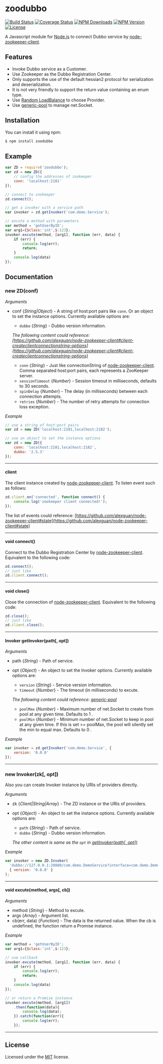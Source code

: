 # zoodubbo

[![Build Status](https://api.travis-ci.org/Corey600/zoodubbo.svg)](http://travis-ci.org/Corey600/zoodubbo)
[![Coverage Status](https://coveralls.io/repos/github/Corey600/zoodubbo/badge.svg)](https://coveralls.io/github/Corey600/zoodubbo)
[![NPM Downloads](https://img.shields.io/npm/dm/zoodubbo.svg?style=flat)](https://www.npmjs.org/package/zoodubbo)
[![NPM Version](http://img.shields.io/npm/v/zoodubbo.svg?style=flat)](https://www.npmjs.org/package/zoodubbo)
[![License](https://img.shields.io/npm/l/zoodubbo.svg?style=flat)](https://www.npmjs.org/package/zoodubbo)

A Javascript module for 
[Node.js](http://nodejs.org)
to connect Dubbo service by
[node-zookeeper-client](https://github.com/alexguan/node-zookeeper-client).

## Features

- Invoke Dubbo service as a Customer.
- Use Zookeeper as the Dubbo Registration Center.
- Only supports the use of the default hessian2 protocol for serialization and deserialization.
- It is not very friendly to support the return value containing an enum type.
- Use [Random LoadBalance](https://dubbo.gitbooks.io/dubbo-user-book/demos/loadbalance.html) to choose Provider.
- Use [generic-pool](https://github.com/coopernurse/node-pool) to manage net.Socket.

## Installation

You can install it using npm:

```bash
$ npm install zoodubbo
```

## Example

```javascript
var ZD = require('zoodubbo');
var zd = new ZD({
    // config the addresses of zookeeper
    conn: 'localhost:2181'
});

// connect to zookeeper
zd.connect();

// get a invoker with a service path
var invoker = zd.getInvoker('com.demo.Service');

// excute a method with parameters
var method = 'getUserByID';
var arg1={$class:'int',$:123};
invoker.excute(method, [arg1], function (err, data) {
    if (err) {
        console.log(err);
        return;
    }
    console.log(data)
});
```

## Documentation

### new ZD(conf)

*Arguments*

* conf {*String|Object*} - A string of host:port pairs like `conn`. Or an object to set the instance options. Currently available options are:

    * `dubbo` {*String*} - Dubbo version information.

    *The following content could reference: [https://github.com/alexguan/node-zookeeper-client#client-createclientconnectionstring-options](https://github.com/alexguan/node-zookeeper-client#client-createclientconnectionstring-options)*
    * `conn` {*String*} - Just like connectionString of [node-zookeeper-client](https://github.com/alexguan/node-zookeeper-client). Comma separated host:port pairs, each represents a ZooKeeper server.
    * `sessionTimeout` {*Number*} - Session timeout in milliseconds, defaults to 30 seconds.
    * `spinDelay` {*Number*} - The delay (in milliseconds) between each connection attempts.
    * `retries` {*Number*} - The number of retry attempts for connection loss exception.

*Example*

```javascript
// use a string of host:port pairs
var zd = new ZD('localhost:2181,localhost:2182');

// use an object to set the instance options
var zd = new ZD({
    conn: 'localhost:2181,localhost:2182',
    dubbo: '2.5.3'
});
```

----

#### client

The client instance created by [node-zookeeper-client](https://github.com/alexguan/node-zookeeper-client). To listen event such as follows:

```javascript
zd.client.on('connected', function connect() {
    console.log('zookeeper client connected!');
});
```

The list of events could reference: [https://github.com/alexguan/node-zookeeper-client#state](https://github.com/alexguan/node-zookeeper-client#state)

----

#### void connect()

Connect to the Dubbo Registration Center by [node-zookeeper-client](https://github.com/alexguan/node-zookeeper-client). Equivalent to the following code:

```javascript
zd.connect();
// just like
zd.client.connect();
```

----

#### void close()

Close the connection of [node-zookeeper-client](https://github.com/alexguan/node-zookeeper-client). Equivalent to the following code:

```javascript
zd.close();
// just like
zd.client.close();
```

----

#### Invoker getInvoker(path[, opt])

*Arguments*

* path {*String*} - Path of service.
* opt {*Object*} - An object to set the Invoker options. Currently available options are:

    * `version` {*String*} - Service version information.
    * `timeout` {*Number*} - The timeout (in milliseconds) to excute.

    *The following content could reference: [generic-pool](https://github.com/coopernurse/node-pool)*
    * `poolMax` {*Number*} - Maximum number of net.Socket to create from pool at any given time. Defaults to 1 .
    * `poolMin` {*Number*} - Minimum number of net.Socket to keep in pool at any given time. If this is set >= poolMax, the pool will silently set the min to equal max. Defaults to 0 .

*Example*

```javascript
var invoker = zd.getInvoker('com.demo.Service', {
    version: '0.0.0'
});
```

----

### new Invoker(zk[, opt])

Also you can create Invoker instance by URIs of providers directly.

*Arguments*

* zk {*Client|String|Array*} - The ZD instance or the URIs of providers.
* opt {*Object*} - An object to set the instance options. Currently available options are:

    * `path` {*String*} - Path of service.
    * `dubbo` {*String*} - Dubbo version information.

    *The other content is same as the `opt` in [getInvoker(path[, opt])](#invoker-getinvokerpath-opt)*

*Example*

```javascript
var invoker = new ZD.Invoker(
  'dubbo://127.0.0.1:20880/com.demo.DemoService?interface=com.demo.DemoService&methods=sayHello',
  { version: '0.0.0' }
);
```

----

#### void excute(method, args[, cb])

*Arguments*

* method {*String*} - Method to excute.
* args {*Array*} - Argument list.
* cb(err, data) {*Function*} - The data is the returned value. When the cb is undefined, the function return a Promise instance.

*Example*

```javascript
var method = 'getUserByID';
var arg1={$class:'int',$:123};

// use callback
invoker.excute(method, [arg1], function (err, data) {
    if (err) {
        console.log(err);
        return;
    }
    console.log(data)
});

// or return a Promise instance
invoker.excute(method, [arg1])
    .then(function(data){
        console.log(data);
    }).catch(function(err){
        console.log(err);
    });
```

----

## License

Licensed under the 
[MIT](http://opensource.org/licenses/MIT)
license.
